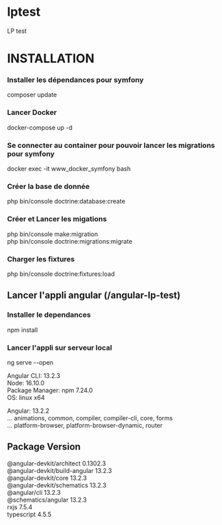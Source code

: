 # lptest
LP test

# INSTALLATION

### Installer les dépendances pour symfony
composer update

### Lancer Docker
docker-compose up -d

### Se connecter au container pour pouvoir lancer les migrations pour symfony
docker exec -it www_docker_symfony bash

### Créer la base de donnée
php bin/console doctrine:database:create

### Créer et Lancer les migations
php bin/console make:migration  
php bin/console doctrine:migrations:migrate

### Charger les fixtures
php bin/console doctrine:fixtures:load

## Lancer l'appli angular (/angular-lp-test)

### Installer le dependances
npm install

### Lancer l'appli sur serveur local
ng serve --open  

Angular CLI: 13.2.3  
Node: 16.10.0  
Package Manager: npm 7.24.0  
OS: linux x64  

Angular: 13.2.2  
... animations, common, compiler, compiler-cli, core, forms  
... platform-browser, platform-browser-dynamic, router  

Package                         Version  
---------------------------------------------------------  
@angular-devkit/architect       0.1302.3  
@angular-devkit/build-angular   13.2.3    
@angular-devkit/core            13.2.3  
@angular-devkit/schematics      13.2.3  
@angular/cli                    13.2.3  
@schematics/angular             13.2.3  
rxjs                            7.5.4  
typescript                      4.5.5  
